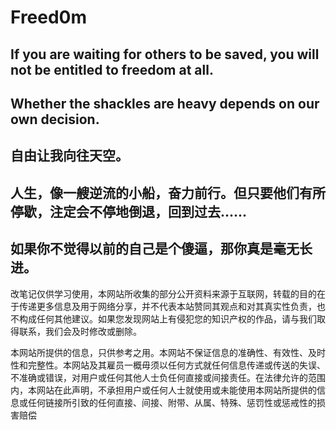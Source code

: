 # Freed0m

## If you are waiting for others to be saved, you will not be entitled to freedom at all.


## Whether the shackles are heavy depends on our own decision.


## 自由让我向往天空。

## 人生，像一艘逆流的小船，奋力前行。但只要他们有所停歇，注定会不停地倒退，回到过去......

## 如果你不觉得以前的自己是个傻逼，那你真是毫无长进。


改笔记仅供学习使用，本网站所收集的部分公开资料来源于互联网，转载的目的在于传递更多信息及用于网络分享，并不代表本站赞同其观点和对其真实性负责，也不构成任何其他建议。如果您发现网站上有侵犯您的知识产权的作品，请与我们取得联系，我们会及时修改或删除。

本网站所提供的信息，只供参考之用。本网站不保证信息的准确性、有效性、及时性和完整性。本网站及其雇员一概毋须以任何方式就任何信息传递或传送的失误、不准确或错误，对用户或任何其他人士负任何直接或间接责任。在法律允许的范围内，本网站在此声明，不承担用户或任何人士就使用或未能使用本网站所提供的信息或任何链接所引致的任何直接、间接、附带、从属、特殊、惩罚性或惩戒性的损害赔偿
